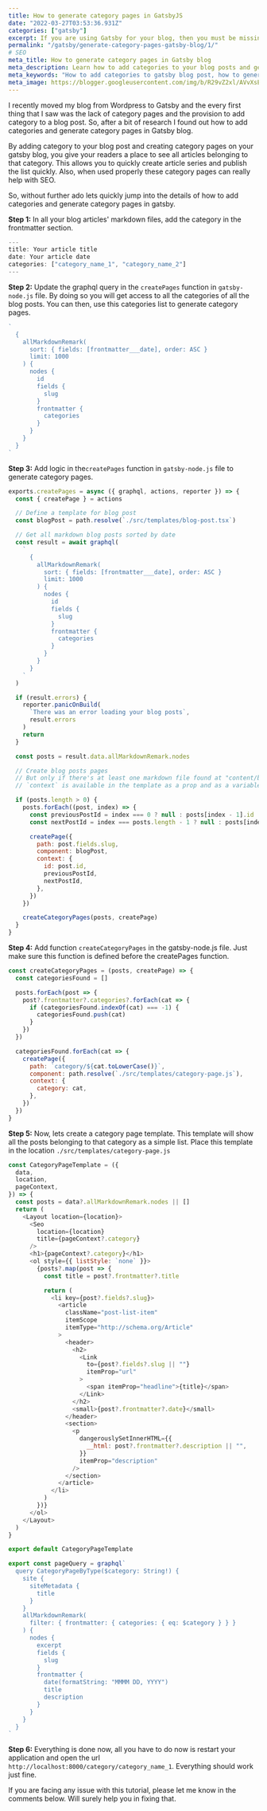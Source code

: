 ```yaml
---
title: How to generate category pages in GatsbyJS
date: "2022-03-27T03:53:36.931Z"
categories: ["gatsby"]
excerpt: If you are using Gatsby for your blog, then you must be missing out the functionality to specify categories for your blog posts and the category pages. These category pages not only allow your readers to quickly see all articles belonging to a category, but can also play a pivotal role in gaining SEO benefits.
permalink: "/gatsby/generate-category-pages-gatsby-blog/1/"
# SEO
meta_title: How to generate category pages in Gatsby blog
meta_description: Learn how to add categories to your blog posts and generate category pages in your gatsby blog. These category pages can help your readers and can help you with SEO.
meta_keywords: "How to add categories to gatsby blog post, how to generate category pages in gatsby, how to create category pages in gatsby"
meta_image: https://blogger.googleusercontent.com/img/b/R29vZ2xl/AVvXsEiK0YI12f57QLvk1sEr1ISNLObUHvX3Ijraq2pHgnpmLsAI0rdemN93xhoXVx-AIBJJ9iNOVQrIxEJTf1h1v8Rb9-73-4tg7JB_i5WMG1K_WzuFgZnm3WjdUw_CCtvwzQDK1b2ctVBO1Dv_SN3QUlR0ec5KozLP0ydfUIIEQxED4D2VZ7iouISnHH_eqQ/s1600/og_1.png
---
```


I recently moved my blog from Wordpress to Gatsby and the every first thing that I saw was the lack of category pages and the provision to add category to a blog post. So, after a bit of research I found out how to add categories and generate category pages in Gatsby blog.

By adding category to your blog post and creating category pages on your gatsby blog, you give your readers a place to see all articles belonging to that category. This allows you to quickly create article series and publish the list quickly. Also, when used properly these category pages can really help with SEO.

So, without further ado lets quickly jump into the details of how to add categories and generate category pages in gatsby.

**Step 1:** In all your blog articles' markdown files, add the category in the frontmatter section.
```javascript
---
title: Your article title
date: Your article date
categories: ["category_name_1", "category_name_2"]
---
```

**Step 2:** Update the graphql query in the `createPages` function in `gatsby-node.js` file. By doing so you will get access to all the categories of all the blog posts. You can then, use this categories list to generate category pages.

```javascript
`
  {
    allMarkdownRemark(
      sort: { fields: [frontmatter___date], order: ASC }
      limit: 1000
    ) {
      nodes {
        id
        fields {
          slug
        }
        frontmatter {
          categories
        }
      }
    }
  }
`
```

**Step 3:** Add logic in the`createPages` function in `gatsby-node.js` file to generate category pages.

```javascript
exports.createPages = async ({ graphql, actions, reporter }) => {
  const { createPage } = actions

  // Define a template for blog post
  const blogPost = path.resolve(`./src/templates/blog-post.tsx`)

  // Get all markdown blog posts sorted by date
  const result = await graphql(
    `
      {
        allMarkdownRemark(
          sort: { fields: [frontmatter___date], order: ASC }
          limit: 1000
        ) {
          nodes {
            id
            fields {
              slug
            }
            frontmatter {
              categories
            }
          }
        }
      }
    `
  )

  if (result.errors) {
    reporter.panicOnBuild(
      `There was an error loading your blog posts`,
      result.errors
    )
    return
  }

  const posts = result.data.allMarkdownRemark.nodes

  // Create blog posts pages
  // But only if there's at least one markdown file found at "content/blog" (defined in gatsby-config.js)
  // `context` is available in the template as a prop and as a variable in GraphQL

  if (posts.length > 0) {
    posts.forEach((post, index) => {
      const previousPostId = index === 0 ? null : posts[index - 1].id
      const nextPostId = index === posts.length - 1 ? null : posts[index + 1].id

      createPage({
        path: post.fields.slug,
        component: blogPost,
        context: {
          id: post.id,
          previousPostId,
          nextPostId,
        },
      })
    })

    createCategoryPages(posts, createPage)
  }
}
```

**Step 4:** Add function `createCategoryPages` in the gatsby-node.js file. Just make sure this function is defined before the createPages function.

```javascript
const createCategoryPages = (posts, createPage) => {
  const categoriesFound = []

  posts.forEach(post => {
    post?.frontmatter?.categories?.forEach(cat => {
      if (categoriesFound.indexOf(cat) === -1) {
        categoriesFound.push(cat)
      }
    })
  })

  categoriesFound.forEach(cat => {
    createPage({
      path: `category/${cat.toLowerCase()}`,
      component: path.resolve(`./src/templates/category-page.js`),
      context: {
        category: cat,
      },
    })
  })
}
```

**Step 5:** Now, lets create a category page template. This template will show all the posts belonging to that category as a simple list. Place this template in the location `./src/templates/category-page.js`

```javascript
const CategoryPageTemplate = ({
  data,
  location,
  pageContext,
}) => {
  const posts = data?.allMarkdownRemark.nodes || []
  return (
    <Layout location={location}>
      <Seo
        location={location}
        title={pageContext?.category}
      />
      <h1>{pageContext?.category}</h1>
      <ol style={{ listStyle: `none` }}>
        {posts?.map(post => {
          const title = post?.frontmatter?.title

          return (
            <li key={post?.fields?.slug}>
              <article
                className="post-list-item"
                itemScope
                itemType="http://schema.org/Article"
              >
                <header>
                  <h2>
                    <Link
                      to={post?.fields?.slug || ""}
                      itemProp="url"
                    >
                      <span itemProp="headline">{title}</span>
                    </Link>
                  </h2>
                  <small>{post?.frontmatter?.date}</small>
                </header>
                <section>
                  <p
                    dangerouslySetInnerHTML={{
                      __html: post?.frontmatter?.description || "",
                    }}
                    itemProp="description"
                  />
                </section>
              </article>
            </li>
          )
        })}
      </ol>
    </Layout>
  )
}

export default CategoryPageTemplate

export const pageQuery = graphql`
  query CategoryPageByType($category: String!) {
    site {
      siteMetadata {
        title
      }
    }
    allMarkdownRemark(
      filter: { frontmatter: { categories: { eq: $category } } }
    ) {
      nodes {
        excerpt
        fields {
          slug
        }
        frontmatter {
          date(formatString: "MMMM DD, YYYY")
          title
          description
        }
      }
    }
  }
`
```

**Step 6:** Everything is done now, all you have to do now is restart your application and open the url `http://localhost:8000/category/category_name_1`. Everything should work just fine.

If you are facing any issue with this tutorial, please let me know in the comments below. Will surely help you in fixing that.
